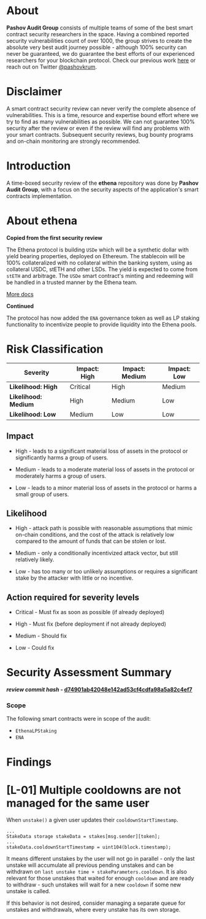 # About

**Pashov Audit Group** consists of multiple teams of some of the best smart contract security researchers in the space. Having a combined reported security vulnerabilities count of over 1000, the group strives to create the absolute very best audit journey possible - although 100% security can never be guaranteed, we do guarantee the best efforts of our experienced researchers for your blockchain protocol. Check our previous work [here](https://github.com/pashov/audits) or reach out on Twitter [@pashovkrum](https://twitter.com/pashovkrum).

# Disclaimer

A smart contract security review can never verify the complete absence of vulnerabilities. This is a time, resource and expertise bound effort where we try to find as many vulnerabilities as possible. We can not guarantee 100% security after the review or even if the review will find any problems with your smart contracts. Subsequent security reviews, bug bounty programs and on-chain monitoring are strongly recommended.

# Introduction

A time-boxed security review of the **ethena** repository was done by **Pashov Audit Group**, with a focus on the security aspects of the application's smart contracts implementation.

# About ethena

**Copied from the first security review**

The Ethena protocol is building `USDe` which will be a synthetic dollar with yield bearing properties, deployed on Ethereum. The stablecoin will be 100% collateralized with no collateral within the banking system, using as collateral USDC, stETH and other LSDs. The yield is expected to come from `stETH` and arbitrage. The `USDe` smart contract's minting and redeeming will be handled in a trusted manner by the Ethena team.

[More docs](https://ethena-labs.gitbook.io/ethena-labs/Fy1XpH0vy9LnSDCMdikd/)

**Continued**

The protocol has now added the `ENA` governance token as well as LP staking functionality to incentivize people to provide liquidity into the Ethena pools.

# Risk Classification

| Severity               | Impact: High | Impact: Medium | Impact: Low |
| ---------------------- | ------------ | -------------- | ----------- |
| **Likelihood: High**   | Critical     | High           | Medium      |
| **Likelihood: Medium** | High         | Medium         | Low         |
| **Likelihood: Low**    | Medium       | Low            | Low         |

## Impact

- High - leads to a significant material loss of assets in the protocol or significantly harms a group of users.

- Medium - leads to a moderate material loss of assets in the protocol or moderately harms a group of users.

- Low - leads to a minor material loss of assets in the protocol or harms a small group of users.

## Likelihood

- High - attack path is possible with reasonable assumptions that mimic on-chain conditions, and the cost of the attack is relatively low compared to the amount of funds that can be stolen or lost.

- Medium - only a conditionally incentivized attack vector, but still relatively likely.

- Low - has too many or too unlikely assumptions or requires a significant stake by the attacker with little or no incentive.

## Action required for severity levels

- Critical - Must fix as soon as possible (if already deployed)

- High - Must fix (before deployment if not already deployed)

- Medium - Should fix

- Low - Could fix

# Security Assessment Summary

**_review commit hash_ - [d74901ab42048e142ad53cf4cdfa98a5a82c4ef7](https://github.com/ethena-labs/ethena/tree/d74901ab42048e142ad53cf4cdfa98a5a82c4ef7)**

### Scope

The following smart contracts were in scope of the audit:

- `EthenaLPStaking`
- `ENA`

# Findings

# [L-01] Multiple cooldowns are not managed for the same user

When `unstake()` a given user updates their `cooldownStartTimestamp`.

```solidity
...
StakeData storage stakeData = stakes[msg.sender][token];
...
stakeData.cooldownStartTimestamp = uint104(block.timestamp);
```

It means different unstakes by the user will not go in parallel - only the last unstake will accumulate all previous pending unstakes and can be withdrawn on `last unstake time + stakeParameters.cooldown`.
It is also relevant for those unstakes that waited for enough `cooldown` and are ready to withdraw - such unstakes will wait for a new `cooldown` if some new unstake is called.

If this behavior is not desired, consider managing a separate queue for unstakes and withdrawals, where every unstake has its own storage.
